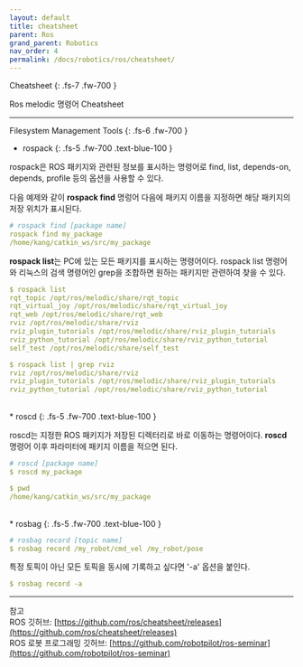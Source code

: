 ```yaml
---
layout: default
title: cheatsheet
parent: Ros
grand_parent: Robotics
nav_order: 4
permalink: /docs/robotics/ros/cheatsheet/
---
```


Cheatsheet
{: .fs-7 .fw-700 }

Ros melodic 명령어 Cheatsheet

---

Filesystem Management Tools
{: .fs-6 .fw-700 }

* rospack
{: .fs-5 .fw-700 .text-blue-100 }

rospack은 ROS 패키지와 관련된 정보를 표시하는 명령어로 find, list, depends-on, depends, profile 등의 옵션을 사용할 수 있다.  

다음 예제와 같이 **rospack find** 명렁어 다음에 패키지 이름을 지정하면 해당 패키지의 저장 위치가 표시된다. 

```yaml
# rospack find [package name]
rospack find my_package
/home/kang/catkin_ws/src/my_package
```

**rospack list**는 PC에 있는 모든 패키지를 표시하는 명령어이다. rospack list 명령어와 리눅스의 검색 명령어인 grep을 조합하면 원하는 패키지만 관련하여 찾을 수 있다. 


```yaml
$ rospack list
rqt_topic /opt/ros/melodic/share/rqt_topic
rqt_virtual_joy /opt/ros/melodic/share/rqt_virtual_joy
rqt_web /opt/ros/melodic/share/rqt_web
rviz /opt/ros/melodic/share/rviz
rviz_plugin_tutorials /opt/ros/melodic/share/rviz_plugin_tutorials
rviz_python_tutorial /opt/ros/melodic/share/rviz_python_tutorial
self_test /opt/ros/melodic/share/self_test
```

```yaml
$ rospack list | grep rviz
rviz /opt/ros/melodic/share/rviz
rviz_plugin_tutorials /opt/ros/melodic/share/rviz_plugin_tutorials
rviz_python_tutorial /opt/ros/melodic/share/rviz_python_tutorial
```
<br>
* roscd
{: .fs-5 .fw-700 .text-blue-100 }

roscd는 지정한 ROS 패키지가 저장된 디렉터리로 바로 이동하는 명령어이다. **roscd** 명령어 이후 파라미터에 패키지 이름을 적으면 된다.
   
```yaml
# roscd [package name]
$ roscd my_package
``` 

```yaml
$ pwd
/home/kang/catkin_ws/src/my_package
```
<br>
* rosbag
{: .fs-5 .fw-700 .text-blue-100 }

```yaml
# rosbag record [topic name]
$ rosbag record /my_robot/cmd_vel /my_robot/pose
```

특정 토픽이 아닌 모든 토픽을 동시에 기록하고 싶다면 '-a' 옵션을 붙인다.

```yaml
$ rosbag record -a
```
---

참고  
ROS 깃허브: [https://github.com/ros/cheatsheet/releases](https://github.com/ros/cheatsheet/releases)    
ROS 로봇 프로그래밍 깃허브: [https://github.com/robotpilot/ros-seminar](https://github.com/robotpilot/ros-seminar)

